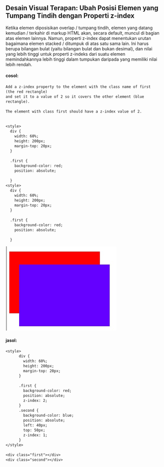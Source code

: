 ## Desain Visual Terapan: Ubah Posisi Elemen yang Tumpang Tindih dengan Properti z-index

Ketika elemen diposisikan overlap / tumpang tindih, elemen yang datang kemudian / terkahir di markup HTML akan, secara default, muncul di bagian atas elemen lainnya. Namun, properti z-index dapat menentukan urutan bagaimana elemen stacked / ditumpuk di atas satu sama lain. Ini harus berupa bilangan bulat \(yaitu bilangan bulat dan bukan desimal\), dan nilai yang lebih tinggi untuk properti z-indeks dari suatu elemen memindahkannya lebih tinggi dalam tumpukan daripada yang memiliki nilai lebih rendah.

#### cosol:

```
Add a z-index property to the element with the class name of first (the red rectangle) 
and set it to a value of 2 so it covers the other element (blue rectangle).

The element with class first should have a z-index value of 2.


<style>
  div {
    width: 60%;
    height: 200px;
    margin-top: 20px;
  }

  .first {
    background-color: red;
    position: absolute;

  }
<style>
  div {
    width: 60%;
    height: 200px;
    margin-top: 20px;
  }

  .first {
    background-color: red;
    position: absolute;

  }
```

![](/assets/red.jpg)



#### jasol:

```
<style>
      div {
        width: 60%;
        height: 200px;
        margin-top: 20px;
      }
      
      .first {
        background-color: red;
        position: absolute;
        z-index: 2;
      }
      .second {
        background-color: blue;
        position: absolute;
        left: 40px;
        top: 50px;
        z-index: 1;
      }
</style>
    
<div class="first"></div>
<div class="second"></div>
```



